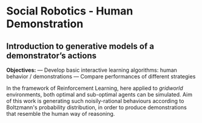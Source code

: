 # Social Robotics - Human Demonstration

## Introduction to generative models of a demonstrator’s actions  
**Objectives:**
— Develop basic interactive learning algorithms: human behavior / demonstrations
— Compare performances of different strategies

In the framework of Reinforcement Learning, here applied to *gridworld* environments, both optimal and sub-optimal agents can be simulated. Aim of this work is generating such noisily-rational behaviours according to Boltzmann's probability distribution, in order to produce demonstrations that resemble the human way of reasoning.